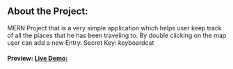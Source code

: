 ## About the Project:
MERN Project that is a very simple application which helps user
keep track of all the places that he has been traveling to.
By double clicking on the map user can add a new Entry.
Secret Key: keyboardcat

#### Preview: [Live Demo:](https://memories-mern-app-01.onrender.com/)
